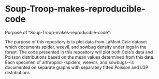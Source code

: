# Soup-Troop-makes-reproducible-code
Purpose of "Soup-Troop-makes-reproducible-code":

The purpose of this repository is to plot data from LaMont Cole dataset which documents spider, weevil, and 
sowbug density under logs in the forest. The code presented in this repository will plot both Cole's data and 
Poisson distributions based on the mean values determined from this data. Each specimen of 
arthropod--spiders, weevils, and sowbugs--is documented on separate graphs with separately fitted Poisson 
and LGP distributions. 

